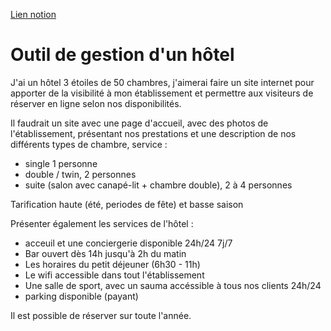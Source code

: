 [Lien notion](https://www.notion.so/Exercice-CDC-7be6ab9eff36403992a65acbbf8666d8)
# Outil de gestion d'un hôtel

J'ai un hôtel 3 étoiles de 50 chambres, j'aimerai faire un site internet pour apporter de la visibilité à mon établissement et permettre aux visiteurs de réserver en ligne selon nos disponibilités.

Il faudrait un site avec une page d'accueil, avec des photos de l'établissement, présentant nos prestations et une description de nos différents types de chambre, service :
- single 1 personne
- double / twin, 2 personnes
- suite (salon avec canapé-lit + chambre double), 2 à 4 personnes

Tarification haute (été, periodes de fête) et basse saison

Présenter également les services de l'hôtel :
- acceuil et une conciergerie disponible 24h/24 7j/7
- Bar ouvert dès 14h jusqu'à 2h du matin
- Les horaires du petit déjeuner (6h30 - 11h)
- Le wifi accessible dans tout l'établissement
- Une salle de sport, avec un sauma accéssible à tous nos clients 24h/24
- parking disponible (payant)

Il est possible de réserver sur toute l'année.